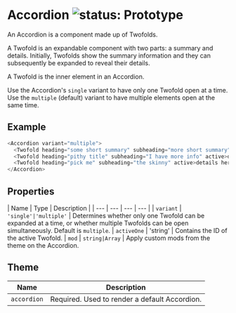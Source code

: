 # Accordion ![status: Prototype](https://img.shields.io/badge/status-prototype-orange.svg)

An Accordion is a component made up of Twofolds.

A Twofold is an expandable component with two parts: a summary and details. Initially, Twofolds show the summary information and they can subsequently be expanded to reveal their details.

A Twofold is the inner element in an Accordion.

Use the Accordion's `single` variant to have only one Twofold open at a time. Use the `multiple` (default) variant to have multiple elements open at the same time.

## Example

```javascript
<Accordion variant="multiple">
  <Twofold heading="some short summary" subheading="more short summary">details here</Twofold>
  <Twofold heading="pithy title" subheading="I have more info" active>details here</Twofold>
  <Twofold heading="pick me" subheading="the skinny" active>details here</Twofold>
</Accordion>
```

## Properties

| Name | Type | Description |
| --- | --- | --- | --- |
| `variant` | <code>'single'&#124;'multiple'</code> | Determines whether only one Twofold can be expanded at a time, or whether multiple Twofolds can be open simultaneously. Default is `multiple`.
| `activeOne` | 'string' | Contains the ID of the active Twofold.
| `mod` | <code>string&#124;Array<string></code> | Apply custom mods from the theme on the Accordion.

## Theme

| Name | Description |
| ---  | ----------- |
| `accordion` | Required. Used to render a default Accordion. |

